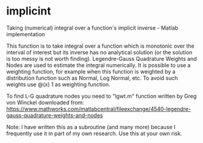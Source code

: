 # implicint
Taking (numerical) integral over a function's implicit inverse - Matlab implementation

This function is to take integral over a function which is monotonic over the interval of interest but its inverse has no analytical solution (or the solution is too messy is not worth finding).
Legendre-Gauss Quadrature Weights and Nodes are used to estimate the integral numerically. It is possible to use a weighting function, for example when this function is weighted by a distribution function such as Normal, Log Normal, etc. To avoid such weights use @(x) 1 as weighting function.

To find L-G quadrature nodes you need to "lgwt.m" function written by Greg von Winckel downloaded from:
https://www.mathworks.com/matlabcentral/fileexchange/4540-legendre-gauss-quadrature-weights-and-nodes

Note: I have written this as a subroutine (and many more) because I frequently use it in part of my own research. Use this at your own risk.
